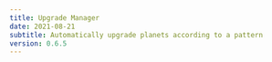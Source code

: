 ```yaml
---
title: Upgrade Manager
date: 2021-08-21
subtitle: Automatically upgrade planets according to a pattern
version: 0.6.5
---
```

